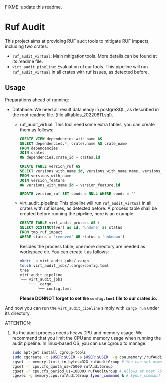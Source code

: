 FIXME: update this readme.

# Ruf Audit

This project aims at providing RUF audit tools to mitigate RUF impacts, including two crates:
- `ruf_audit_virtual`: Main mitigation tools. More details can be found at its readme file.
- `virt_audit_pipeline`: Evaluation of our tools. This pipeline will run `ruf_audit_virtual` in all crates with ruf issues, as detected before.


## Usage

Preparations ahead of running:
- Database: We need all result data ready in postgreSQL, as described in the root readme file. (file alltables_20220811.sql).
    - ruf_audit_virtual: This tool need some extra tables, you can create them as follows:
        ```sql
        CREATE VIEW dependencies_with_name AS
        SELECT dependencies.*, crates.name AS crate_name
        FROM dependencies
        JOIN crates
        ON dependencies.crate_id = crates.id

        CREATE TABLE version_ruf AS
        SELECT versions_with_name.id, versions_with_name.name, versions_with_name.num, versions_with_name.crate_id, version_feature.conds, version_feature.feature
        FROM versions_with_name
        JOIN version_feature
        ON versions_with_name.id = version_feature.id

        UPDATE version_ruf SET conds = NULL WHERE conds = ''
        ```
    - virt_audit_pipeline: This pipeline will run `ruf_audit_virtual` in all crates with ruf issues, as detected before. A process table shall be created before running the pipeline, here is an example:
        ```sql
        CREATE TABLE virt_audit_process AS (
        SELECT DISTINCT(ver) as id, 'undone' as status
        FROM tmp_ruf_impact
        WHERE status = 'removed' OR status = 'unknown')
        ```

        Besides the process table, one more directory are needed as workspace dir. You can create it as follows:
        ```bash
        mkdir -p virt_audit_jobs/.cargo
        touch virt_audit_jobs/.cargo/config.toml
        tree
        virt_audit_pipeline
        └── virt_audit_jobs
            └── .cargo
                └── config.toml
        ```
        **Please DONNOT forget to set the `config.toml` file to our crates.io.**

And now you can run the `virt_audit_pipeline` simply with `cargo run` under its directory.

ATTENTION:

1. As the audit process needs heavy CPU and memory usage. We recommend that you limit the CPU and memory usage when running the audit pipeline. In linux-based OS, you can use cgroup to manage.
    ```bash
    sudo apt-get install cgroup-tools
    sudo cgcreate -t $USER:$USER -a $USER:$USER  -g cpu,memory:/rufAuditGroup
    cgset -r memory.limit_in_bytes=32G rufAuditGroup # You can set memory limit according to your machine
    cgset -r cpu.cfs_quota_us=75000 rufAuditGroup 
    cgset -r cpu.cfs_period_us=100000 rufAuditGroup # Allows at most 75000 us running every 100000us, or max CPU usage at 75%.
    cgexec -g memory,cpu:rufAuditGroup $your_command & # $your_command here should be `cargo run` under `audit_pipeline` directory.
    ```